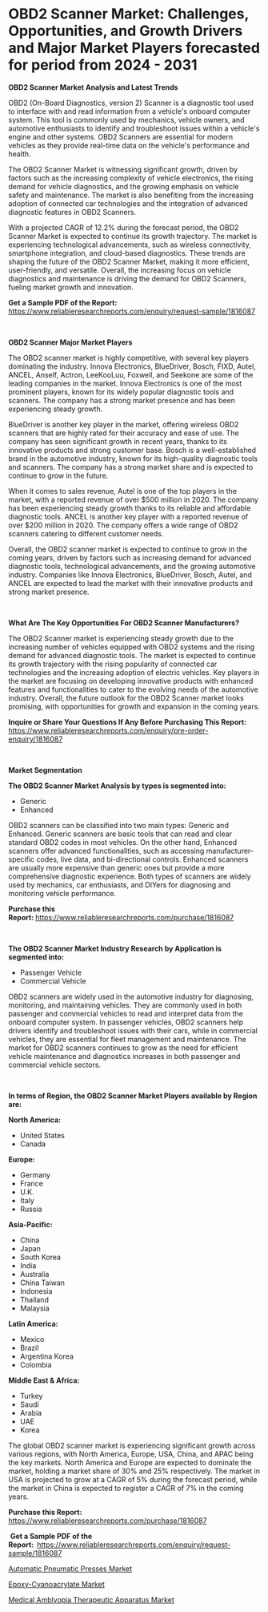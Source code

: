 <p><h1>OBD2 Scanner Market: Challenges, Opportunities, and Growth Drivers and Major Market Players forecasted for period from 2024 - 2031</h1></p><p><strong>OBD2 Scanner Market Analysis and Latest Trends</strong></p>
<p><p>OBD2 (On-Board Diagnostics, version 2) Scanner is a diagnostic tool used to interface with and read information from a vehicle's onboard computer system. This tool is commonly used by mechanics, vehicle owners, and automotive enthusiasts to identify and troubleshoot issues within a vehicle's engine and other systems. OBD2 Scanners are essential for modern vehicles as they provide real-time data on the vehicle's performance and health.</p><p>The OBD2 Scanner Market is witnessing significant growth, driven by factors such as the increasing complexity of vehicle electronics, the rising demand for vehicle diagnostics, and the growing emphasis on vehicle safety and maintenance. The market is also benefiting from the increasing adoption of connected car technologies and the integration of advanced diagnostic features in OBD2 Scanners.</p><p>With a projected CAGR of 12.2% during the forecast period, the OBD2 Scanner Market is expected to continue its growth trajectory. The market is experiencing technological advancements, such as wireless connectivity, smartphone integration, and cloud-based diagnostics. These trends are shaping the future of the OBD2 Scanner Market, making it more efficient, user-friendly, and versatile. Overall, the increasing focus on vehicle diagnostics and maintenance is driving the demand for OBD2 Scanners, fueling market growth and innovation.</p></p>
<p><strong>Get a Sample PDF of the Report:&nbsp;</strong> <a href="https://www.reliableresearchreports.com/enquiry/request-sample/1816087">https://www.reliableresearchreports.com/enquiry/request-sample/1816087</a></p>
<p>&nbsp;</p>
<p><strong>OBD2 Scanner Major Market Players</strong></p>
<p><p>The OBD2 scanner market is highly competitive, with several key players dominating the industry. Innova Electronics, BlueDriver, Bosch, FIXD, Autel, ANCEL, Anself, Actron, LeeKooLuu, Foxwell, and Seekone are some of the leading companies in the market. Innova Electronics is one of the most prominent players, known for its widely popular diagnostic tools and scanners. The company has a strong market presence and has been experiencing steady growth.</p><p>BlueDriver is another key player in the market, offering wireless OBD2 scanners that are highly rated for their accuracy and ease of use. The company has seen significant growth in recent years, thanks to its innovative products and strong customer base. Bosch is a well-established brand in the automotive industry, known for its high-quality diagnostic tools and scanners. The company has a strong market share and is expected to continue to grow in the future.</p><p>When it comes to sales revenue, Autel is one of the top players in the market, with a reported revenue of over $500 million in 2020. The company has been experiencing steady growth thanks to its reliable and affordable diagnostic tools. ANCEL is another key player with a reported revenue of over $200 million in 2020. The company offers a wide range of OBD2 scanners catering to different customer needs.</p><p>Overall, the OBD2 scanner market is expected to continue to grow in the coming years, driven by factors such as increasing demand for advanced diagnostic tools, technological advancements, and the growing automotive industry. Companies like Innova Electronics, BlueDriver, Bosch, Autel, and ANCEL are expected to lead the market with their innovative products and strong market presence.</p></p>
<p>&nbsp;</p>
<p><strong>What Are The Key Opportunities For OBD2 Scanner Manufacturers?</strong></p>
<p><p>The OBD2 Scanner market is experiencing steady growth due to the increasing number of vehicles equipped with OBD2 systems and the rising demand for advanced diagnostic tools. The market is expected to continue its growth trajectory with the rising popularity of connected car technologies and the increasing adoption of electric vehicles. Key players in the market are focusing on developing innovative products with enhanced features and functionalities to cater to the evolving needs of the automotive industry. Overall, the future outlook for the OBD2 Scanner market looks promising, with opportunities for growth and expansion in the coming years.</p></p>
<p><strong>Inquire or Share Your Questions If Any Before Purchasing This Report:</strong> <a href="https://www.reliableresearchreports.com/enquiry/pre-order-enquiry/1816087">https://www.reliableresearchreports.com/enquiry/pre-order-enquiry/1816087</a></p>
<p>&nbsp;</p>
<p><strong>Market Segmentation</strong></p>
<p><strong>The OBD2 Scanner Market Analysis by types is segmented into:</strong></p>
<p><ul><li>Generic</li><li>Enhanced</li></ul></p>
<p><p>OBD2 scanners can be classified into two main types: Generic and Enhanced. Generic scanners are basic tools that can read and clear standard OBD2 codes in most vehicles. On the other hand, Enhanced scanners offer advanced functionalities, such as accessing manufacturer-specific codes, live data, and bi-directional controls. Enhanced scanners are usually more expensive than generic ones but provide a more comprehensive diagnostic experience. Both types of scanners are widely used by mechanics, car enthusiasts, and DIYers for diagnosing and monitoring vehicle performance.</p></p>
<p><strong>Purchase this Report:&nbsp;</strong><a href="https://www.reliableresearchreports.com/purchase/1816087">https://www.reliableresearchreports.com/purchase/1816087</a></p>
<p>&nbsp;</p>
<p><strong>The OBD2 Scanner Market Industry Research by Application is segmented into:</strong></p>
<p><ul><li>Passenger Vehicle</li><li>Commercial Vehicle</li></ul></p>
<p><p>OBD2 scanners are widely used in the automotive industry for diagnosing, monitoring, and maintaining vehicles. They are commonly used in both passenger and commercial vehicles to read and interpret data from the onboard computer system. In passenger vehicles, OBD2 scanners help drivers identify and troubleshoot issues with their cars, while in commercial vehicles, they are essential for fleet management and maintenance. The market for OBD2 scanners continues to grow as the need for efficient vehicle maintenance and diagnostics increases in both passenger and commercial vehicle sectors.</p></p>
<p>&nbsp;</p>
<p><strong>In terms of Region, the OBD2 Scanner Market Players available by Region are:</strong></p>
<p>
    <p> <strong> North America: </strong>
        <ul>
            <li>United States</li>
            <li>Canada</li>
        </ul>
        </p> 
    <p> <strong> Europe: </strong>
        <ul>
            <li>Germany</li>
            <li>France</li>
            <li>U.K.</li>
            <li>Italy</li>
            <li>Russia</li>
        </ul>
        </p> 
    <p> <strong> Asia-Pacific: </strong>
        <ul>
            <li>China</li>
            <li>Japan</li>
            <li>South Korea</li>
            <li>India</li>
            <li>Australia</li>
            <li>China Taiwan</li>
            <li>Indonesia</li>
            <li>Thailand</li>
            <li>Malaysia</li>
        </ul>
        </p> 
    <p> <strong> Latin America: </strong>
        <ul>
            <li>Mexico</li>
            <li>Brazil</li>
            <li>Argentina Korea</li>
            <li>Colombia</li>
        </ul>
        </p> 
    <p> <strong> Middle East & Africa: </strong>
        <ul>
            <li>Turkey</li>
            <li>Saudi</li>
            <li>Arabia</li>
            <li>UAE</li>
            <li>Korea</li>
        </ul>
    </p>
    </p>
<p><p>The global OBD2 scanner market is experiencing significant growth across various regions, with North America, Europe, USA, China, and APAC being the key markets. North America and Europe are expected to dominate the market, holding a market share of 30% and 25% respectively. The market in USA is projected to grow at a CAGR of 5% during the forecast period, while the market in China is expected to register a CAGR of 7% in the coming years.</p></p>
<p><strong>Purchase this Report: </strong><a href="https://www.reliableresearchreports.com/purchase/1816087">https://www.reliableresearchreports.com/purchase/1816087</a></p>
<p>&nbsp;<strong>Get a Sample PDF of the Report:&nbsp;&nbsp;</strong><a href="https://www.reliableresearchreports.com/enquiry/request-sample/1816087">https://www.reliableresearchreports.com/enquiry/request-sample/1816087</a></p>
<p><strong></strong></p>
<p><p><a href="https://view.publitas.com/reportprime-1/decoding-the-automatic-pneumatic-presses-market-a-deep-dive-into-the-latest-market-trends-market-segmentation-and-competitive-analysis/">Automatic Pneumatic Presses Market</a></p><p><a href="https://view.publitas.com/reportprime-1/epoxy-cyanoacrylate-market-offer-valuable-insights-into-market-size-market-share-market-trends-and-projections-spanning-from-2023-to-2030/">Epoxy-Cyanoacrylate Market</a></p><p><a href="https://view.publitas.com/reportprime-1/medical-amblyopia-therapeutic-apparatus-market-size-reflecting-a-forecast-till-2030-market-by-type-by-application-and-by-geography/">Medical Amblyopia Therapeutic Apparatus Market</a></p></p>